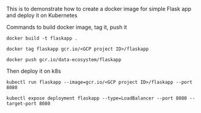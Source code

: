 This is to demonstrate how to create a docker image for simple Flask app
and deploy it on Kubernetes

Commands to build docker image, tag it, push it
	
	docker build -t flaskapp .
	
	docker tag flaskapp gcr.io/<GCP project ID>/flaskapp
	
	docker push gcr.io/data-ecosystem/flaskapp


Then deploy it on k8s
	
	kubectl run flaskapp --image=gcr.io/<GCP project ID>/flaskapp --port 8080
	
	kubectl expose deployment flaskapp --type=LoadBalancer --port 8080 --target-port 8080
